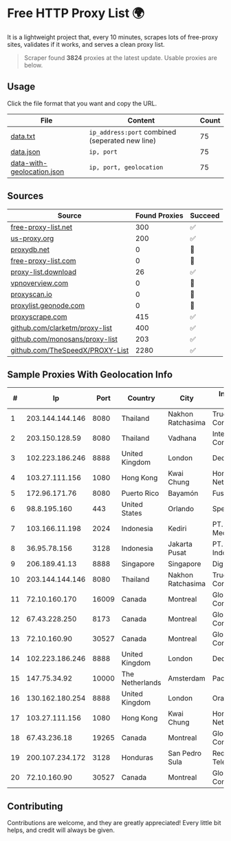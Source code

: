 
# Free HTTP Proxy List 🌍

It is a lightweight project that, every 10 minutes, scrapes lots of free-proxy sites, validates if it works, and serves a clean proxy list.


> Scraper found **3824** proxies at the latest update. Usable proxies are below.

## Usage

Click the file format that you want and copy the URL.


|File|Content|Count|
|----|-------|-----|
|[data.txt](https://raw.githubusercontent.com/themiralay/Proxy-List-World/master/data.txt)|`ip_address:port` combined (seperated new line)|75|
|[data.json](https://raw.githubusercontent.com/themiralay/Proxy-List-World/master/data.json)|`ip, port`|75|
|[data-with-geolocation.json](https://raw.githubusercontent.com/themiralay/Proxy-List-World/master/data-with-geolocation.json)|`ip, port, geolocation`|75|

## Sources

|Source|Found Proxies|Succeed|
|------|-------------|-------|
|[free-proxy-list.net](https://free-proxy-list.net)|300|✅|
|[us-proxy.org](https://www.us-proxy.org)|200|✅|
|[proxydb.net](http://proxydb.net)|0|🚫|
|[free-proxy-list.com](https://free-proxy-list.com/?page=&port=&type%5B%5D=http&type%5B%5D=https&up_time=0&search=Search)|0|🚫|
|[proxy-list.download](https://www.proxy-list.download/HTTP)|26|✅|
|[vpnoverview.com](https://vpnoverview.com/privacy/anonymous-browsing/free-proxy-servers)|0|🚫|
|[proxyscan.io](https://www.proxyscan.io)|0|🚫|
|[proxylist.geonode.com](https://proxylist.geonode.com/api/proxy-list?limit=300&page=1&sort_by=lastChecked&sort_type=desc&protocols=http,https)|0|🚫|
|[proxyscrape.com](https://api.proxyscrape.com/v2/?request=displayproxies&protocol=http&timeout=10000&country=all&ssl=all&anonymity=all)|415|✅|
|[github.com/clarketm/proxy-list](https://raw.githubusercontent.com/clarketm/proxy-list/master/proxy-list-raw.txt)|400|✅|
|[github.com/monosans/proxy-list](https://raw.githubusercontent.com/monosans/proxy-list/main/proxies/http.txt)|203|✅|
|[github.com/TheSpeedX/PROXY-List](https://raw.githubusercontent.com/TheSpeedX/PROXY-List/master/http.txt)|2280|✅|


## Sample Proxies With Geolocation Info

|#|Ip|Port|Country|City|Internet Service Provider|
|-|--|----|-------|----|-------------------------|
|1|203.144.144.146|8080|Thailand|Nakhon Ratchasima|True Internet Corporation CO. Ltd.|
|2|203.150.128.59|8080|Thailand|Vadhana|Internet Thailand Company Ltd|
|3|102.223.186.246|8888|United Kingdom|London|Dedicated Servers|
|4|103.27.111.156|1080|Hong Kong|Kwai Chung|Hong Kong San Ai Net Int'l Limited|
|5|172.96.171.76|8080|Puerto Rico|Bayamón|Fuse Telecom LLC|
|6|98.8.195.160|443|United States|Orlando|Spectrum|
|7|103.166.11.198|2024|Indonesia|Kediri|PT. Yasmin Amanah Media|
|8|36.95.78.156|3128|Indonesia|Jakarta Pusat|PT. Telekomunikasi Indonesia|
|9|206.189.41.13|8888|Singapore|Singapore|DigitalOcean, LLC|
|10|203.144.144.146|8080|Thailand|Nakhon Ratchasima|True Internet Corporation CO. Ltd.|
|11|72.10.160.170|16009|Canada|Montreal|GloboTech Communications|
|12|67.43.228.250|8173|Canada|Montreal|GloboTech Communications|
|13|72.10.160.90|30527|Canada|Montreal|GloboTech Communications|
|14|102.223.186.246|8888|United Kingdom|London|Dedicated Servers|
|15|147.75.34.92|10000|The Netherlands|Amsterdam|Packet Host, Inc.|
|16|130.162.180.254|8888|United Kingdom|London|Oracle Corporation|
|17|103.27.111.156|1080|Hong Kong|Kwai Chung|Hong Kong San Ai Net Int'l Limited|
|18|67.43.236.18|19265|Canada|Montreal|GloboTech Communications|
|19|200.107.234.172|3128|Honduras|San Pedro Sula|Redes y Telecomunicaciones|
|20|72.10.160.90|30527|Canada|Montreal|GloboTech Communications|



## Contributing

Contributions are welcome, and they are greatly appreciated! Every
little bit helps, and credit will always be given.

